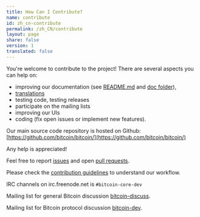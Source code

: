 ```yaml
---
title: How Can I Contribute?
name: contribute
id: zh_cn-contribute
permalink: /zh_CN/contribute
layout: page
share: false
version: 1
translated: false
---
```


You're welcome to contribute to the project! There are several aspects you can help on:

  - improving our documentation (see [README.md][1] and [doc folder][2]),
  - [translations][3]
  - testing code, testing releases
  - participate on the mailing lists
  - improving our UIs
  - coding (fix open issues or implement new features).

Our main source code repository is hosted on Github: [https://github.com/bitcoin/bitcoin/](https://github.com/bitcoin/bitcoin/)

Any help is appreciated!

Feel free to report [issues][4] and open [pull requests][5].

Please check the [contribution guidelines][6] to understand our workflow.

IRC channels on irc.freenode.net is `#bitcoin-core-dev`

Mailing list for general Bitcoin discussion [bitcoin-discuss][7].

Mailing list for Bitcoin protocol discussion [bitcoin-dev][8].

[1]: https://github.com/bitcoin/bitcoin/blob/master/README.md
[2]: https://github.com/bitcoin/bitcoin/tree/master/doc
[3]: https://github.com/bitcoin/bitcoin/blob/master/doc/translation_process.md
[4]: https://github.com/bitcoin/bitcoin/issues
[5]: https://github.com/bitcoin/bitcoin/pulls
[6]: https://github.com/bitcoin/bitcoin/blob/master/CONTRIBUTING.md
[7]: http://lists.linuxfoundation.org/mailman/listinfo/bitcoin-discuss
[8]: http://lists.linuxfoundation.org/mailman/listinfo/bitcoin-dev

